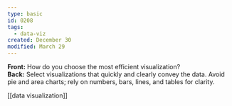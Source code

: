 ```yaml
---
type: basic
id: 0208
tags:
  - data-viz
created: December 30
modified: March 29
---
```


**Front:** How do you choose the most efficient visualization?  
**Back:** Select visualizations that quickly and clearly convey the data. Avoid pie and area charts; rely on numbers, bars, lines, and tables for clarity.

[[data visualization]]